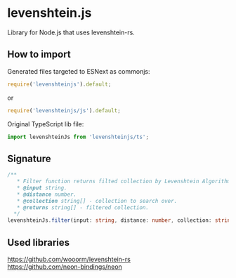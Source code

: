 # levenshtein.js

Library for Node.js that uses levenshtein-rs.

## How to import

Generated files targeted to ESNext as commonjs:

```js
require('levenshteinjs').default;
```

or

```js
require('levenshteinjs/js').default;
```

Original TypeScript lib file:

```ts
import levenshteinJs from 'levenshteinjs/ts';
```

## Signature

```ts
/**
   * Filter function returns filted collection by Levenshtein Algorithm.
   * @input string.
   * @distance number.
   * @collection string[] - collection to search over.
   * @returns string[] - filtered collection.
  */
levenshteinJs.filter(input: string, distance: number, collection: string[]): string[];
```

## Used libraries

<https://github.com/wooorm/levenshtein-rs>  
<https://github.com/neon-bindings/neon>
